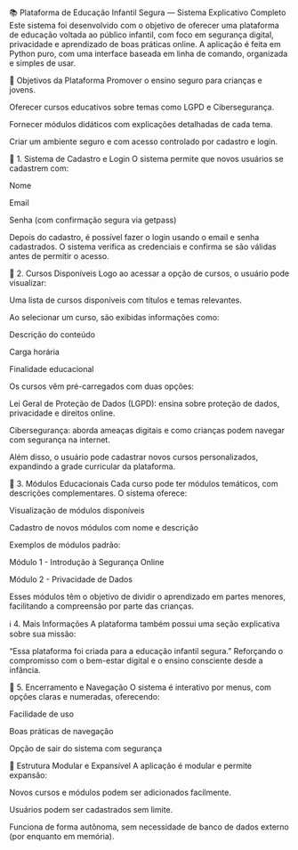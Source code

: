 📚 Plataforma de Educação Infantil Segura — Sistema Explicativo Completo
Este sistema foi desenvolvido com o objetivo de oferecer uma plataforma de educação voltada ao público infantil, com foco em segurança digital, privacidade e aprendizado de boas práticas online. A aplicação é feita em Python puro, com uma interface baseada em linha de comando, organizada e simples de usar.

🎯 Objetivos da Plataforma
Promover o ensino seguro para crianças e jovens.

Oferecer cursos educativos sobre temas como LGPD e Cibersegurança.

Fornecer módulos didáticos com explicações detalhadas de cada tema.

Criar um ambiente seguro e com acesso controlado por cadastro e login.

🔐 1. Sistema de Cadastro e Login
O sistema permite que novos usuários se cadastrem com:

Nome

Email

Senha (com confirmação segura via getpass)

Depois do cadastro, é possível fazer o login usando o email e senha cadastrados. O sistema verifica as credenciais e confirma se são válidas antes de permitir o acesso.

📘 2. Cursos Disponíveis
Logo ao acessar a opção de cursos, o usuário pode visualizar:

Uma lista de cursos disponíveis com títulos e temas relevantes.

Ao selecionar um curso, são exibidas informações como:

Descrição do conteúdo

Carga horária

Finalidade educacional

Os cursos vêm pré-carregados com duas opções:

Lei Geral de Proteção de Dados (LGPD): ensina sobre proteção de dados, privacidade e direitos online.

Cibersegurança: aborda ameaças digitais e como crianças podem navegar com segurança na internet.

Além disso, o usuário pode cadastrar novos cursos personalizados, expandindo a grade curricular da plataforma.

🧩 3. Módulos Educacionais
Cada curso pode ter módulos temáticos, com descrições complementares. O sistema oferece:

Visualização de módulos disponíveis

Cadastro de novos módulos com nome e descrição

Exemplos de módulos padrão:

Módulo 1 - Introdução à Segurança Online

Módulo 2 - Privacidade de Dados

Esses módulos têm o objetivo de dividir o aprendizado em partes menores, facilitando a compreensão por parte das crianças.

ℹ️ 4. Mais Informações
A plataforma também possui uma seção explicativa sobre sua missão:

“Essa plataforma foi criada para a educação infantil segura.”
Reforçando o compromisso com o bem-estar digital e o ensino consciente desde a infância.

🚪 5. Encerramento e Navegação
O sistema é interativo por menus, com opções claras e numeradas, oferecendo:

Facilidade de uso

Boas práticas de navegação

Opção de sair do sistema com segurança

🔄 Estrutura Modular e Expansível
A aplicação é modular e permite expansão:

Novos cursos e módulos podem ser adicionados facilmente.

Usuários podem ser cadastrados sem limite.

Funciona de forma autônoma, sem necessidade de banco de dados externo (por enquanto em memória).

